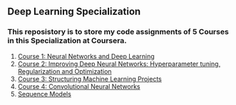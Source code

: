 ## Deep Learning Specialization  
### This reposistory is to store my code assignments of 5 Courses in this Specialization at Coursera.  
1. [Course 1: Neural Networks and Deep Learning](https://github.com/tuantla80/Deep-Learning-Specialization/tree/master/Course%201%20-%20Neural%20Networks%20and%20Deep%20Learning)  
2. [Course 2: Improving Deep Neural Networks: Hyperparameter tuning, Regularization and Optimization](https://github.com/tuantla80/Deep-Learning-Specialization/tree/master/Course%202:%20Improving%20Deep%20Neural%20Networks:%20Hyperparameter%20tuning%2C%20Regularization%20and%20Optimization)  
3. [Course 3: Structuring Machine Learning Projects](https://github.com/tuantla80/Deep-Learning-Specialization/tree/master/Course%203:%20Structuring%20Machine%20Learning%20Projects)  
4. [Course 4: Convolutional Neural Networks](https://github.com/tuantla80/Deep-Learning-Specialization/tree/master/Course%204:%20Convolutional%20Neural%20Networks)  
5. [Sequence Models]()

